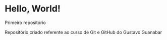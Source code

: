 # Hello, World!
 Primeiro repositório

 Repositório criado referente ao curso de Git e GitHub do Gustavo Guanabar
